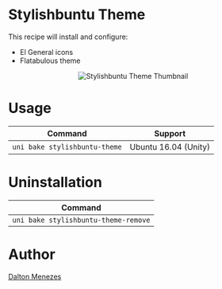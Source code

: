 # Stylishbuntu Theme

This recipe will install and configure:

- El General icons
- Flatabulous theme

<p align="center">
<img src="bin/thumb.jpg" alt="Stylishbuntu Theme Thumbnail" />
</p>

# Usage

| Command | Support |
| --- | --- |
| `uni bake stylishbuntu-theme` | Ubuntu 16.04 (Unity) |

# Uninstallation

| Command |
| --- |
| `uni bake stylishbuntu-theme-remove` |

# Author

[Dalton Menezes](https://github.com/uni-linux/recipes/tree/master/src/daltonmenezes)
